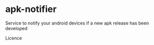# apk-notifier
Service to notify your android devices if a new apk release has been developed

Licence

